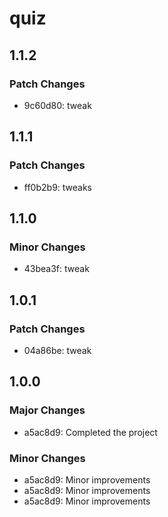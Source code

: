 # quiz

## 1.1.2

### Patch Changes

- 9c60d80: tweak

## 1.1.1

### Patch Changes

- ff0b2b9: tweaks

## 1.1.0

### Minor Changes

- 43bea3f: tweak

## 1.0.1

### Patch Changes

- 04a86be: tweak

## 1.0.0

### Major Changes

- a5ac8d9: Completed the project

### Minor Changes

- a5ac8d9: Minor improvements
- a5ac8d9: Minor improvements
- a5ac8d9: Minor improvements
